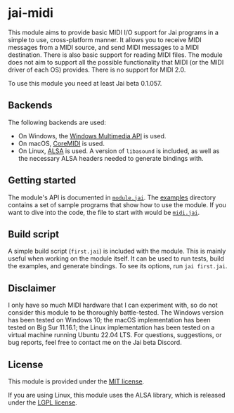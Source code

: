 # jai-midi
This module aims to provide basic MIDI I/O support for Jai programs in a simple to use, cross-platform manner. It allows you to receive MIDI messages from a MIDI source, and send MIDI messages to a MIDI destination. There is also basic support for reading MIDI files. The module does not aim to support all the possible functionality that MIDI (or the MIDI driver of each OS) provides. There is no support for MIDI 2.0.

To use this module you need at least Jai beta 0.1.057.

## Backends
The following backends are used:
- On Windows, the [Windows Multimedia API](https://learn.microsoft.com/en-us/windows/win32/api/mmeapi/) is used.
- On macOS, [CoreMIDI](https://developer.apple.com/documentation/coremidi?language=objc) is used.
- On Linux, [ALSA](https://www.alsa-project.org/alsa-doc/alsa-lib/seq.html) is used. A version of `libasound` is included, as well as the necessary ALSA headers needed to generate bindings with.

## Getting started

The module's API is documented in [`module.jai`](module.jai). The [examples](examples) directory contains a set of sample programs that show how to use the module. If you want to dive into the code, the file to start with would be [`midi.jai`](midi.jai).

## Build script
A simple build script (`first.jai`) is included with the module. This is mainly useful when working on the module itself. It can be used to run tests, build the examples, and generate bindings. To see its options, run `jai first.jai`.

## Disclaimer

I only have so much MIDI hardware that I can experiment with, so do not consider this module to be thoroughly battle-tested. The Windows version has been tested on Windows 10; the macOS implementation has been tested on Big Sur 11.16.1; the Linux implementation has been tested on a virtual machine running Ubuntu 22.04 LTS. For questions, suggestions, or bug reports, feel free to contact me on the Jai beta Discord.

## License
This module is provided under the [MIT license](LICENSE).

If you are using Linux, this module uses the ALSA library, which is released under the [LGPL license](https://www.gnu.org/licenses/lgpl-3.0.html).
